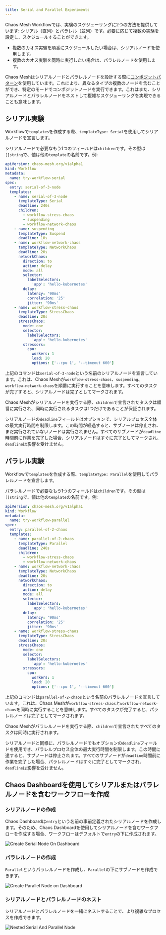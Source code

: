 ```yaml
---
title: Serial and Parallel Experiments
---
```


Chaos Mesh Workflowでは、実験のスケジューリングに2つの方法を提供しています: シリアル（直列）とパラレル（並列）です。必要に応じて複数の実験を設定し、スケジュールすることができます。

- 複数のカオス実験を順番にスケジュールしたい場合は、シリアルノードを使用します。
- 複数のカオス実験を同時に実行したい場合は、パラレルノードを使用します。

Chaos Meshはシリアルノードとパラレルノードを設計する際に[コンポジットパターン](https://en.wikipedia.org/wiki/Composite_pattern)を使用しています。これにより、異なるタイプの複数のノードを含むことができ、特定のモードでコンポジットノードを実行できます。これはまた、シリアルノードとパラレルノードをネストして複雑なスケジューリングを実現できることも意味します。

## シリアル実験

Workflowで`templates`を作成する際、`templateType: Serial`を使用してシリアルノードを宣言します。

シリアルノードで必要なもう1つのフィールドは`children`です。その型は`[]string`で、値は他の`template`の名前です。例:

```yaml
apiVersion: chaos-mesh.org/v1alpha1
kind: Workflow
metadata:
  name: try-workflow-serial
spec:
  entry: serial-of-3-node
  templates:
    - name: serial-of-3-node
      templateType: Serial
      deadline: 240s
      children:
        - workflow-stress-chaos
        - suspending
        - workflow-network-chaos
    - name: suspending
      templateType: Suspend
      deadline: 10s
    - name: workflow-network-chaos
      templateType: NetworkChaos
      deadline: 20s
      networkChaos:
        direction: to
        action: delay
        mode: all
        selector:
          labelSelectors:
            'app': 'hello-kubernetes'
        delay:
          latency: '90ms'
          correlation: '25'
          jitter: '90ms'
    - name: workflow-stress-chaos
      templateType: StressChaos
      deadline: 20s
      stressChaos:
        mode: one
        selector:
          labelSelectors:
            'app': 'hello-kubernetes'
        stressors:
          cpu:
            workers: 1
            load: 20
            options: ['--cpu 1', '--timeout 600']
```

上記のコマンドは`serial-of-3-node`という名前のシリアルノードを宣言しています。これは、Chaos Meshが`workflow-stress-chaos`、`suspending`、`workflow-network-chaos`を順番に実行することを意味します。すべてのタスクが完了すると、シリアルノードは完了としてマークされます。

Chaos Meshがシリアルノードを実行する際、`children`で宣言されたタスクは順番に実行され、同時に実行されるタスクは1つだけであることが保証されます。

シリアルノードの`deadline`フィールドはオプションで、シリアルプロセス全体の最大実行時間を制限します。この時間が経過すると、サブノードは停止され、まだ実行されていないノードは実行されません。すべてのサブノードが`deadline`時間前に作業を完了した場合、シリアルノードはすぐに完了としてマークされ、`deadline`は影響を受けません。

## パラレル実験

Workflowで`templates`を作成する際、`templateType: Parallel`を使用してパラレルノードを宣言します。

パラレルノードで必要なもう1つのフィールドは`children`です。その型は`[]string`で、値は他の`template`の名前です。例:

```yaml
apiVersion: chaos-mesh.org/v1alpha1
kind: Workflow
metadata:
  name: try-workflow-parallel
spec:
  entry: parallel-of-2-chaos
  templates:
    - name: parallel-of-2-chaos
      templateType: Parallel
      deadline: 240s
      children:
        - workflow-stress-chaos
        - workflow-network-chaos
    - name: workflow-network-chaos
      templateType: NetworkChaos
      deadline: 20s
      networkChaos:
        direction: to
        action: delay
        mode: all
        selector:
          labelSelectors:
            'app': 'hello-kubernetes'
        delay:
          latency: '90ms'
          correlation: '25'
          jitter: '90ms'
    - name: workflow-stress-chaos
      templateType: StressChaos
      deadline: 20s
      stressChaos:
        mode: one
        selector:
          labelSelectors:
            'app': 'hello-kubernetes'
        stressors:
          cpu:
            workers: 1
            load: 20
            options: ['--cpu 1', '--timeout 600']
```

上記のコマンドは`parallel-of-2-chaos`という名前のパラレルノードを宣言しています。これは、Chaos Meshが`workflow-stress-chaos`と`workflow-network-chaos`を同時に実行することを意味します。すべてのタスクが完了すると、パラレルノードは完了としてマークされます。

Chaos Meshがパラレルノードを実行する際、`children`で宣言されたすべてのタスクは同時に実行されます。

シリアルノードと同様に、パラレルノードでもオプションの`deadline`フィールドを使用でき、パラレルプロセス全体の最大実行時間を制限します。この時間に達すると、サブノードは停止されます。すべてのサブノードが`deadline`時間前に作業を完了した場合、パラレルノードはすぐに完了としてマークされ、`deadline`は影響を受けません。

## Chaos Dashboardを使用してシリアルまたはパラレルノードを含むワークフローを作成

### シリアルノードの作成

Chaos Dashboardは`entry`という名前の事前定義されたシリアルノードを作成します。そのため、Chaos Dashboardを使用してシリアルノードを含むワークフローを作成する場合、ワークフローはデフォルトで`entry`の下に作成されます。

![Create Serial Node On Dashboard](./img/create-serial-node-on-dashboard.png)

### パラレルノードの作成

`Parallel`というパラレルノードを作成し、`Parallel`の下にサブノードを作成できます。

![Create Parallel Node on Dashboard](./img/create-parallel-node-on-dashboard.png)

### シリアルノードとパラレルノードのネスト

シリアルノードとパラレルノードを一緒にネストすることで、より複雑なプロセスを作成できます。

![Nested Serial And Parallel Node](./img/nested-serial-and-parallel.png)